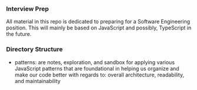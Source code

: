 ### Interview Prep

All material in this repo is dedicated to preparing for a Software Engineering position.
This will mainly be based on JavaScript and possibly, TypeScript in the future.

### Directory Structure
- patterns: are notes, exploration, and sandbox for applying various JavaScript patterns
that are foundational in helping us organize and make our code better with regards to:
overall architecture, readability, and maintainability

